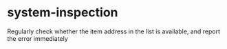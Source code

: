 # system-inspection
Regularly check whether the item address in the list is available, and report the error immediately
